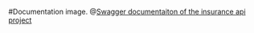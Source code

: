 #Documentation image.
@[Swagger documentaiton of the insurance api project](https://github.com/dhungelkrishna/insurance-api/blob/master/insurance%20api%20endpoints.png)
